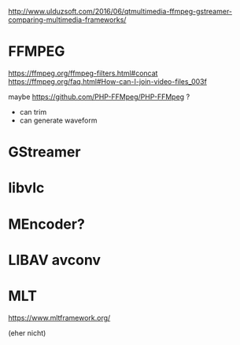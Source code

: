 http://www.ulduzsoft.com/2016/06/qtmultimedia-ffmpeg-gstreamer-comparing-multimedia-frameworks/


# FFMPEG

https://ffmpeg.org/ffmpeg-filters.html#concat
https://ffmpeg.org/faq.html#How-can-I-join-video-files_003f


maybe https://github.com/PHP-FFMpeg/PHP-FFMpeg ?

* can trim
* can generate waveform



# GStreamer


# libvlc



# MEncoder?

# LIBAV avconv

# MLT

https://www.mltframework.org/

(eher nicht)
